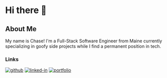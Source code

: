 # Hi there 👋

## About Me
My name is Chase! I'm a Full-Stack Software Engineer from Maine currently specializing in goofy side projects while I find a permanent position in tech.

### Links
[![github](https://img.shields.io/badge/GitHub-000000?style=for-the-badge&logo=GitHub&logoColor=white)](https://github.com/chasehuber)
[![linked-in](https://img.shields.io/badge/Linked_In-0077B5?style=for-the-badge&logo=LinkedIn&logoColor=white)](https://www.linkedin.com/in/chase-huber/)
[![portfolio](https://img.shields.io/badge/Portfolio-5340ff?style=for-the-badge&logo=Google-chrome&logoColor=white)](https://chasehuber.dev/)


<!--
**chasehuber/chasehuber** is a ✨ _special_ ✨ repository because its `README.md` (this file) appears on your GitHub profile.

Here are some ideas to get you started:

- 🔭 I’m currently working on ...
- 🌱 I’m currently learning ...
- 👯 I’m looking to collaborate on ...
- 🤔 I’m looking for help with ...
- 💬 Ask me about ...
- 📫 How to reach me: ...
- 😄 Pronouns: ...
- ⚡ Fun fact: ...
-->
